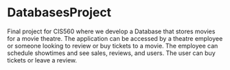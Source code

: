 # DatabasesProject
Final project for CIS560 where we develop a Database that stores movies for a movie theatre. The application can be accessed by a theatre employee or someone looking to review or buy tickets to a movie. The employee can schedule showtimes and see sales, reviews, and users. The user can buy tickets or leave a review. 

